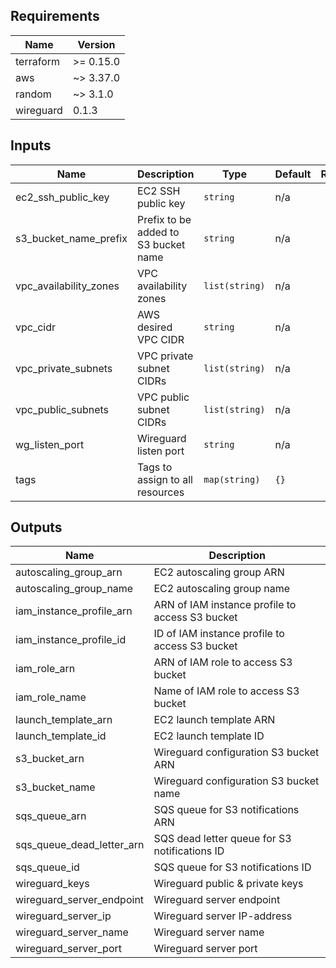 ## Requirements

| Name | Version |
|------|---------|
| terraform | >= 0.15.0 |
| aws | ~> 3.37.0 |
| random | ~> 3.1.0 |
| wireguard | 0.1.3 |

## Inputs

| Name | Description | Type | Default | Required |
|------|-------------|------|---------|:--------:|
| ec2\_ssh\_public\_key | EC2 SSH public key | `string` | n/a | yes |
| s3\_bucket\_name\_prefix | Prefix to be added to S3 bucket name | `string` | n/a | yes |
| vpc\_availability\_zones | VPC availability zones | `list(string)` | n/a | yes |
| vpc\_cidr | AWS desired VPC CIDR | `string` | n/a | yes |
| vpc\_private\_subnets | VPC private subnet CIDRs | `list(string)` | n/a | yes |
| vpc\_public\_subnets | VPC public subnet CIDRs | `list(string)` | n/a | yes |
| wg\_listen\_port | Wireguard listen port | `string` | n/a | yes |
| tags | Tags to assign to all resources | `map(string)` | `{}` | no |

## Outputs

| Name | Description |
|------|-------------|
| autoscaling\_group\_arn | EC2 autoscaling group ARN |
| autoscaling\_group\_name | EC2 autoscaling group name |
| iam\_instance\_profile\_arn | ARN of IAM instance profile to access S3 bucket |
| iam\_instance\_profile\_id | ID of IAM instance profile to access S3 bucket |
| iam\_role\_arn | ARN of IAM role to access S3 bucket |
| iam\_role\_name | Name of IAM role to access S3 bucket |
| launch\_template\_arn | EC2 launch template ARN |
| launch\_template\_id | EC2 launch template ID |
| s3\_bucket\_arn | Wireguard configuration S3 bucket ARN |
| s3\_bucket\_name | Wireguard configuration S3 bucket name |
| sqs\_queue\_arn | SQS queue for S3 notifications ARN |
| sqs\_queue\_dead\_letter\_arn | SQS dead letter queue for S3 notifications ID |
| sqs\_queue\_id | SQS queue for S3 notifications ID |
| wireguard\_keys | Wireguard public & private keys |
| wireguard\_server\_endpoint | Wireguard server endpoint |
| wireguard\_server\_ip | Wireguard server IP-address |
| wireguard\_server\_name | Wireguard server name |
| wireguard\_server\_port | Wireguard server port |

